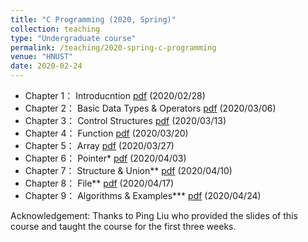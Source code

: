 ```yaml
---
title: "C Programming (2020, Spring)"
collection: teaching
type: "Undergraduate course"
permalink: /teaching/2020-spring-c-programming
venue: "HNUST"
date: 2020-02-24
---
```

* Chapter 1： Introducntion [pdf](http://guoshengkang.github.io/files/Slides_C_Programming/C语言程序设计__第1章.pdf) (2020/02/28)
* Chapter 2： Basic Data Types & Operators [pdf](http://guoshengkang.github.io/files/Slides_C_Programming/C语言程序设计__第2章.pdf) (2020/03/06)
* Chapter 3： Control Structures [pdf](http://guoshengkang.github.io/files/Slides_C_Programming/C语言程序设计__第3章.pdf) (2020/03/13)
* Chapter 4： Function [pdf](http://guoshengkang.github.io/files/Slides_C_Programming/C语言程序设计__第4章.pdf) (2020/03/20)
* Chapter 5： Array [pdf](http://guoshengkang.github.io/files/Slides_C_Programming/C语言程序设计__第5章.pdf) (2020/03/27)
* Chapter 6： Pointer* [pdf](http://guoshengkang.github.io/files/Slides_C_Programming/C语言程序设计__第6章.pdf) (2020/04/03)
* Chapter 7： Structure & Union** [pdf](http://guoshengkang.github.io/files/Slides_C_Programming/C语言程序设计__第7章.pdf) (2020/04/10)
* Chapter 8： File** [pdf](http://guoshengkang.github.io/files/Slides_C_Programming/C语言程序设计__第8章.pdf) (2020/04/17)
* Chapter 9： Algorithms & Examples*** [pdf](http://guoshengkang.github.io/files/Slides_C_Programming/C语言程序设计__第9章.pdf) (2020/04/24)

Acknowledgement: Thanks to Ping Liu who provided the slides of this course and 
taught the course for the first three weeks.